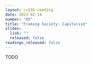 ```yaml
---
layout: cs195-reading
date: 2023-02-14
number: "05"
title: "Framing Society: Capitalism"
slides:
  link: ""
  released: false
readings_released: false
---
```


TODO
